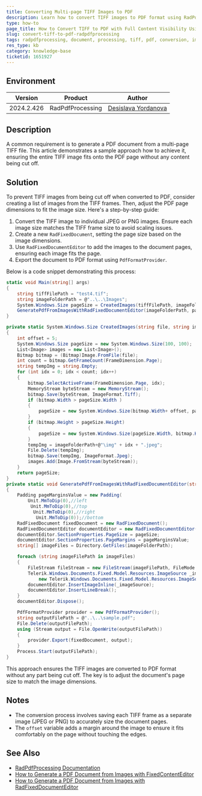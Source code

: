 ```yaml
---
title: Converting Multi-page TIFF Images to PDF 
description: Learn how to convert TIFF images to PDF format using RadPdfProcessing while ensuring the whole image fits onto the page without being cut off.
type: how-to
page_title: How to Convert TIFF to PDF with Full Content Visibility Using RadPdfProcessing
slug: convert-tiff-to-pdf-radpdfprocessing
tags: radpdfprocessing, document, processing, tiff, pdf, conversion, image, fit,
res_type: kb
category: knowledge-base
ticketid: 1651927
---
```


## Environment

| Version | Product | Author | 
| --- | --- | ---- | 
| 2024.2.426| RadPdfProcessing|[Desislava Yordanova](https://www.telerik.com/blogs/author/desislava-yordanova)| 

## Description

A common requirement is to generate a PDF document from a multi-page TIFF file. This article demonstrates a sample approach how to achieve it, ensuring the entire TIFF image fits onto the PDF page without any content being cut off.

## Solution

To prevent TIFF images from being cut off when converted to PDF, consider creating a list of images from the TIFF frames. Then, adjust the PDF page dimensions to fit the image size. Here's a step-by-step guide:

1. Convert the TIFF image to individual JPEG or PNG images. Ensure each image size matches the TIFF frame size to avoid scaling issues.
2. Create a new `RadFixedDocument`, setting the page size based on the image dimensions.
3. Use `RadFixedDocumentEditor` to add the images to the document pages, ensuring each image fits the page.
4. Export the document to PDF format using `PdfFormatProvider`.

Below is a code snippet demonstrating this process:

```csharp
static void Main(string[] args)
{
    string tiffFilePath = "test4.tif";
    string imageFolderPath = @"..\..\Images";
    System.Windows.Size pageSize = CreatedImages(tiffFilePath, imageFolderPath);
    GeneratePdfFromImagesWithRadFixedDocumentEditor(imageFolderPath, pageSize);
}

private static System.Windows.Size CreatedImages(string file, string imageFolderPath)
{
    int offset = 5;
    System.Windows.Size pageSize = new System.Windows.Size(100, 100);
    List<Image> images = new List<Image>();
    Bitmap bitmap = (Bitmap)Image.FromFile(file);
    int count = bitmap.GetFrameCount(FrameDimension.Page);
    string tempImg = string.Empty;
    for (int idx = 0; idx < count; idx++)
    {
        bitmap.SelectActiveFrame(FrameDimension.Page, idx);
        MemoryStream byteStream = new MemoryStream();
        bitmap.Save(byteStream, ImageFormat.Tiff);
        if (bitmap.Width > pageSize.Width )
        {
            pageSize = new System.Windows.Size(bitmap.Width+ offset, pageSize.Height);
        }
        if (bitmap.Height > pageSize.Height)
        {
            pageSize = new System.Windows.Size(pageSize.Width, bitmap.Height + offset);
        }
        tempImg = imageFolderPath+@"\img" + idx + ".jpeg";
        File.Delete(tempImg);
        bitmap.Save(tempImg, ImageFormat.Jpeg);
        images.Add(Image.FromStream(byteStream));
    }
    return pageSize;
}
private static void GeneratePdfFromImagesWithRadFixedDocumentEditor(string imageFolderPath, System.Windows.Size pageSize)
{
    Padding pageMarginsValue = new Padding(
        Unit.MmToDip(0),//left
         Unit.MmToDip(0),//top
          Unit.MmToDip(0),//right
           Unit.MmToDip(0));//bottom 
    RadFixedDocument fixedDocument = new RadFixedDocument();
    RadFixedDocumentEditor documentEditor = new RadFixedDocumentEditor(fixedDocument);
    documentEditor.SectionProperties.PageSize = pageSize;
    documentEditor.SectionProperties.PageMargins = pageMarginsValue;
    string[] imageFiles = Directory.GetFiles(imageFolderPath);

    foreach (string imageFilePath in imageFiles)
    {
        FileStream fileStream = new FileStream(imageFilePath, FileMode.Open);
        Telerik.Windows.Documents.Fixed.Model.Resources.ImageSource _imageSource =
            new Telerik.Windows.Documents.Fixed.Model.Resources.ImageSource(fileStream);
        documentEditor.InsertImageInline(_imageSource);
        documentEditor.InsertLineBreak();
    }
    documentEditor.Dispose();

    PdfFormatProvider provider = new PdfFormatProvider();
    string outputFilePath = @"..\..\sample.pdf";
    File.Delete(outputFilePath);
    using (Stream output = File.OpenWrite(outputFilePath))
    {
        provider.Export(fixedDocument, output);
    }
    Process.Start(outputFilePath);
}
```
This approach ensures the TIFF images are converted to PDF format without any part being cut off. The key is to adjust the document's page size to match the image dimensions.

## Notes

- The conversion process involves saving each TIFF frame as a separate image (JPEG or PNG) to accurately size the document pages.
- The `offset` variable adds a margin around the image to ensure it fits comfortably on the page without touching the edges.

## See Also

- [RadPdfProcessing Documentation](https://docs.telerik.com/devtools/document-processing/libraries/radpdfprocessing/overview)
- [How to Generate a PDF Document from Images with FixedContentEditor](https://docs.telerik.com/devtools/document-processing/knowledge-base/pdf-from-images-with-fixedcontenteditor)
- [How to Generate a PDF Document from Images with RadFixedDocumentEditor](https://docs.telerik.com/devtools/document-processing/knowledge-base/pdf-from-images-with-radfixeddocumenteditor)
